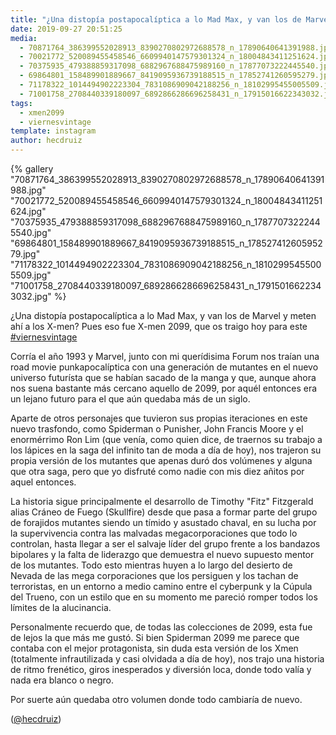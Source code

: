 ```yaml
---
title: "¿Una distopía postapocalíptica a lo Mad Max, y van los de Marvel y meten ahí a los X-men? Pues eso fue X-men 2099, que os traigo hoy para este #viernesvintage"
date: 2019-09-27 20:51:25
media: 
  - 70871764_386399552028913_8390270802972688578_n_17890640641391988.jpg
  - 70021772_520089455458546_6609940147579301324_n_18004843411251624.jpg
  - 70375935_479388859317098_6882967688475989160_n_17877073222445540.jpg
  - 69864801_158489901889667_8419095936739188515_n_17852741260595279.jpg
  - 71178322_1014494902223304_7831086909042188256_n_18102995455005509.jpg
  - 71001758_2708440339180097_6892866286696258431_n_17915016622343032.jpg
tags: 
  - xmen2099
  - viernesvintage
template: instagram
author: hecdruiz
---
```


{% gallery "70871764_386399552028913_8390270802972688578_n_17890640641391988.jpg" "70021772_520089455458546_6609940147579301324_n_18004843411251624.jpg" "70375935_479388859317098_6882967688475989160_n_17877073222445540.jpg" "69864801_158489901889667_8419095936739188515_n_17852741260595279.jpg" "71178322_1014494902223304_7831086909042188256_n_18102995455005509.jpg" "71001758_2708440339180097_6892866286696258431_n_17915016622343032.jpg" %}

¿Una distopía postapocalíptica a lo Mad Max, y van los de Marvel y meten ahí a los X-men? Pues eso fue X-men 2099, que os traigo hoy para este [#viernesvintage](/tags/viernesvintage)

Corría el año 1993 y Marvel, junto con mi querídisima Forum nos traían una road movie punkapocalíptica con una generación de mutantes en el nuevo universo futurísta que se habían sacado de la manga y que, aunque ahora nos suena bastante más cercano aquello de 2099, por aquél entonces era un lejano futuro para el que aún quedaba más de un siglo.

Aparte de otros personajes que tuvieron sus propias iteraciones en este nuevo trasfondo, como Spiderman o Punisher, John Francis Moore y el enormérrimo Ron Lim (que venía, como quien dice, de traernos su trabajo a los lápices en la saga del infinito tan de moda a día de hoy), nos trajeron su propia versión de los mutantes que apenas duró dos volúmenes y alguna que otra saga, pero que yo disfruté como nadie con mis diez añitos por aquel entonces.

La historia sigue principalmente el desarrollo de Timothy "Fitz" Fitzgerald alias Cráneo de Fuego (Skullfire) desde que pasa a formar parte del grupo de forajidos mutantes siendo un tímido y asustado chaval, en su lucha por la supervivencia contra las malvadas megacorporaciones que todo lo controlan,  hasta llegar a ser el salvaje líder del grupo frente a los bandazos bipolares y la falta de liderazgo que demuestra el nuevo supuesto mentor de los mutantes. Todo esto mientras huyen a lo largo del desierto de Nevada de las mega corporaciones que los persiguen y los tachan de terroristas, en un entorno a medio camino entre el cyberpunk y la Cúpula del Trueno, con un estilo que en su momento me pareció romper todos los límites de la alucinancia.

Personalmente recuerdo que, de todas las colecciones de 2099, esta fue de lejos la que más me gustó. Si bien Spiderman 2099 me parece que contaba con el mejor protagonista, sin duda esta versión de los Xmen (totalmente infrautilizada y casi olvidada a día de hoy), nos trajo una historia de ritmo frenético, giros inesperados y diversión loca, donde todo valía y nada era blanco o negro.

Por suerte aún quedaba otro volumen donde todo cambiaría de nuevo.

([@hecdruiz](https://instagram.com/hecdruiz))
